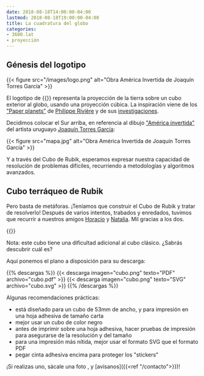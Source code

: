 ```yaml
---
date: 2018-08-18T14:00:00-04:00
lastmod: 2018-08-18T19:00:00-04:00
title: La cuadratura del globo
categories:
- 3600.lat
- proyección
---
```


## Génesis del logotipo

{{< figure src="/images/logo.png" alt="Obra América Invertida de Joaquín Torres García" >}}

El logotipo de {{<marca>}} representa la proyección de la tierra sobre un cubo
exterior al globo, usando una proyección cúbica. La inspiración viene de los
["Paper planets"](https://visionscarto.net/paper-planets-and-how-to-make-them)
de [Philippe Rivière](https://illisible.net/philippe-riviere) y de sus
[investigaciones](https://beta.observablehq.com/@fil/cubic-projections).

Decidimos colocar el Sur arriba, en referencia al dibujo
["América invertida"](https://es.wikipedia.org/wiki/Joaqu%C3%ADn_Torres_Garc%C3%ADa#/media/File:Joaqu%C3%ADn_Torres_Garc%C3%ADa_-_Am%C3%A9rica_Invertida.jpg)
del artista uruguayo
[Joaquín Torres García](https://es.wikipedia.org/wiki/Joaqu%C3%ADn_Torres_Garc%C3%ADa):

{{< figure src="mapa.jpg" alt="Obra América Invertida de Joaquín Torres García" >}}

Y a través del Cubo de Rubik, esperamos expresar nuestra capacidad de resolución
de problemas difíciles, recurriendo a metodologías y algoritmos avanzados.

## Cubo terráqueo de Rubik

Pero basta de metáforas. ¡Teníamos que construir el Cubo de Rubik y tratar de
resolverlo! Después de varios intentos, trabados y enredados, tuvimos que
recurrir a nuestros amigos [Horacio](https://twitter.com/horlop) y
[Natalia](https://twitter.com/Rizomias). Mil gracias a los dos.

{{<youtube k8kl758Xt6Q>}}

Nota: este cubo tiene una dificultad adicional al cubo clásico. ¿Sabrás
descubrir cuál es?

Aquí ponemos el plano a disposición para su descarga:

{{% descargas %}}
{{< descarga imagen="cubo.png" texto="PDF" archivo="cubo.pdf" >}}
{{< descarga imagen="cubo.png" texto="SVG" archivo="cubo.svg" >}}
{{% /descargas %}}

Algunas recomendaciones prácticas:

- está diseñado para un cubo de 53mm de ancho, y para impresión en una hoja
  adhesiva de tamaño carta
- mejor usar un cubo de color negro
- antes de imprimir sobre una hoja adhesiva, hacer pruebas de impresión para
  asegurarse de la resolución y del tamaño
- para una impresión más nítida, mejor usar el formato SVG que el formato PDF
- pegar cinta adhesiva encima para proteger los "stickers"

¡Si realizas uno, sácale una foto <i class="fa fa-camera-retro"></i>, y
[avísanos]({{<ref "/contacto">}})!
